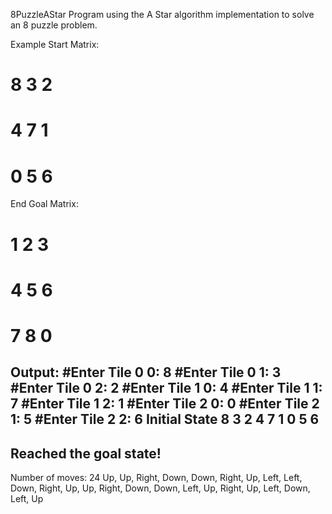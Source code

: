 8PuzzleAStar
 Program using the A Star algorithm implementation to solve an 8 puzzle problem.

Example Start Matrix:
# 8 3 2
# 4 7 1
# 0 5 6
End Goal Matrix:
# 1 2 3
# 4 5 6
# 7 8 0

Output:
#Enter Tile 0 0: 8
#Enter Tile 0 1: 3
#Enter Tile 0 2: 2
#Enter Tile 1 0: 4
#Enter Tile 1 1: 7
#Enter Tile 1 2: 1
#Enter Tile 2 0: 0
#Enter Tile 2 1: 5
#Enter Tile 2 2: 6
Initial State
8  3  2
4  7  1
0  5  6
-----------------------
Reached the goal state!
-----------------------
Number of moves: 24
Up, Up, Right, Down, Down, Right, Up, Left, Left, Down, Right, Up, Up, Right, Down, Down, Left, Up, Right, Up, Left, Down, Left, Up
